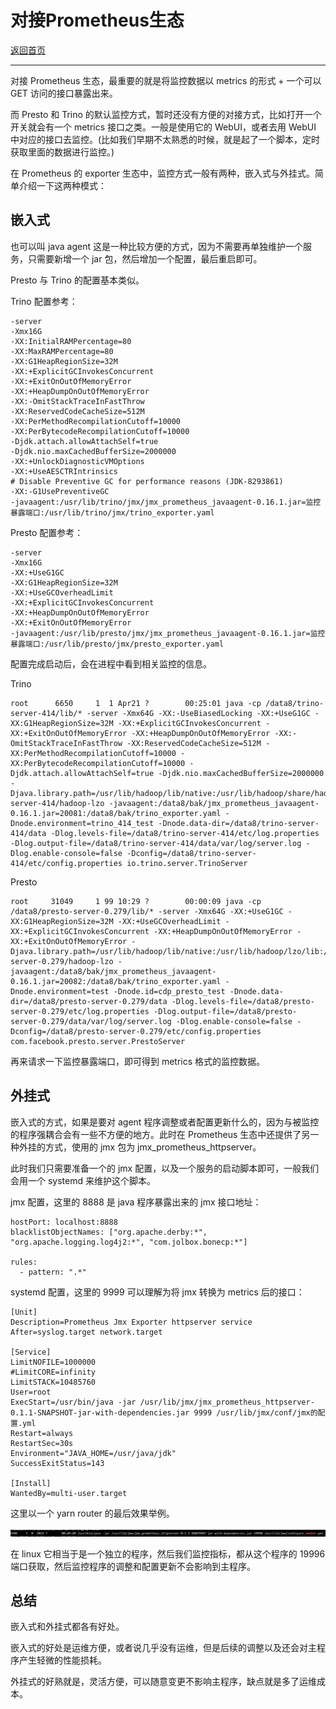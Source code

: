 # 对接Prometheus生态

[返回首页](../README.md)

---

对接 Prometheus 生态，最重要的就是将监控数据以 metrics 的形式 + 一个可以 GET 访问的接口暴露出来。

而 Presto 和 Trino 的默认监控方式，暂时还没有方便的对接方式，比如打开一个开关就会有一个 metrics 接口之类。一般是使用它的 WebUI，或者去用 WebUI 中对应的接口去监控。(比如我们早期不太熟悉的时候，就是起了一个脚本，定时获取里面的数据进行监控。)

在 Prometheus 的 exporter 生态中，监控方式一般有两种，嵌入式与外挂式。简单介绍一下这两种模式：


## 嵌入式

也可以叫 java agent 这是一种比较方便的方式，因为不需要再单独维护一个服务，只需要新增一个 jar 包，然后增加一个配置，最后重启即可。

Presto 与 Trino 的配置基本类似。

Trino 配置参考：

```
-server
-Xmx16G
-XX:InitialRAMPercentage=80
-XX:MaxRAMPercentage=80
-XX:G1HeapRegionSize=32M
-XX:+ExplicitGCInvokesConcurrent
-XX:+ExitOnOutOfMemoryError
-XX:+HeapDumpOnOutOfMemoryError
-XX:-OmitStackTraceInFastThrow
-XX:ReservedCodeCacheSize=512M
-XX:PerMethodRecompilationCutoff=10000
-XX:PerBytecodeRecompilationCutoff=10000
-Djdk.attach.allowAttachSelf=true
-Djdk.nio.maxCachedBufferSize=2000000
-XX:+UnlockDiagnosticVMOptions
-XX:+UseAESCTRIntrinsics
# Disable Preventive GC for performance reasons (JDK-8293861)
-XX:-G1UsePreventiveGC
-javaagent:/usr/lib/trino/jmx/jmx_prometheus_javaagent-0.16.1.jar=监控暴露端口:/usr/lib/trino/jmx/trino_exporter.yaml
```

Presto 配置参考：

```
-server
-Xmx16G
-XX:+UseG1GC
-XX:G1HeapRegionSize=32M
-XX:+UseGCOverheadLimit
-XX:+ExplicitGCInvokesConcurrent
-XX:+HeapDumpOnOutOfMemoryError
-XX:+ExitOnOutOfMemoryError
-javaagent:/usr/lib/presto/jmx/jmx_prometheus_javaagent-0.16.1.jar=监控暴露端口:/usr/lib/presto/jmx/presto_exporter.yaml
```


配置完成启动后，会在进程中看到相关监控的信息。

Trino

```
root      6650     1  1 Apr21 ?        00:25:01 java -cp /data8/trino-server-414/lib/* -server -Xmx64G -XX:-UseBiasedLocking -XX:+UseG1GC -XX:G1HeapRegionSize=32M -XX:+ExplicitGCInvokesConcurrent -XX:+ExitOnOutOfMemoryError -XX:+HeapDumpOnOutOfMemoryError -XX:-OmitStackTraceInFastThrow -XX:ReservedCodeCacheSize=512M -XX:PerMethodRecompilationCutoff=10000 -XX:PerBytecodeRecompilationCutoff=10000 -Djdk.attach.allowAttachSelf=true -Djdk.nio.maxCachedBufferSize=2000000 -Djava.library.path=/usr/lib/hadoop/lib/native:/usr/lib/hadoop/share/hadoop/common/lib:/data8/trino-server-414/hadoop-lzo -javaagent:/data8/bak/jmx_prometheus_javaagent-0.16.1.jar=20081:/data8/bak/trino_exporter.yaml -Dnode.environment=trino_414_test -Dnode.data-dir=/data8/trino-server-414/data -Dlog.levels-file=/data8/trino-server-414/etc/log.properties -Dlog.output-file=/data8/trino-server-414/data/var/log/server.log -Dlog.enable-console=false -Dconfig=/data8/trino-server-414/etc/config.properties io.trino.server.TrinoServer
```

Presto

```
root     31049     1 99 10:29 ?        00:00:09 java -cp /data8/presto-server-0.279/lib/* -server -Xmx64G -XX:+UseG1GC -XX:G1HeapRegionSize=32M -XX:+UseGCOverheadLimit -XX:+ExplicitGCInvokesConcurrent -XX:+HeapDumpOnOutOfMemoryError -XX:+ExitOnOutOfMemoryError -Djava.library.path=/usr/lib/hadoop/lib/native:/usr/lib/hadoop/lzo/lib:/data8/presto-server-0.279/hadoop-lzo -javaagent:/data8/bak/jmx_prometheus_javaagent-0.16.1.jar=20082:/data8/bak/trino_exporter.yaml -Dnode.environment=test -Dnode.id=cdp_presto_test -Dnode.data-dir=/data8/presto-server-0.279/data -Dlog.levels-file=/data8/presto-server-0.279/etc/log.properties -Dlog.output-file=/data8/presto-server-0.279/data/var/log/server.log -Dlog.enable-console=false -Dconfig=/data8/presto-server-0.279/etc/config.properties com.facebook.presto.server.PrestoServer
```

再来请求一下监控暴露端口，即可得到 metrics 格式的监控数据。

## 外挂式

嵌入式的方式，如果是要对 agent 程序调整或者配置更新什么的，因为与被监控的程序强耦合会有一些不方便的地方。此时在 Prometheus 生态中还提供了另一种外挂的方式，使用的 jmx 包为  jmx_prometheus_httpserver。



此时我们只需要准备一个的 jmx 配置，以及一个服务的启动脚本即可，一般我们会用一个 systemd 来维护这个脚本。

jmx 配置，这里的 8888 是 java 程序暴露出来的 jmx 接口地址：

```
hostPort: localhost:8888
blacklistObjectNames: ["org.apache.derby:*", "org.apache.logging.log4j2:*", "com.jolbox.bonecp:*"]

rules:
  - pattern: ".*"
```

systemd 配置，这里的 9999 可以理解为将 jmx 转换为 metrics 后的接口：

```
[Unit]
Description=Prometheus Jmx Exporter httpserver service
After=syslog.target network.target

[Service]
LimitNOFILE=1000000
#LimitCORE=infinity
LimitSTACK=10485760
User=root
ExecStart=/usr/bin/java -jar /usr/lib/jmx/jmx_prometheus_httpserver-0.1.1-SNAPSHOT-jar-with-dependencies.jar 9999 /usr/lib/jmx/conf/jmx的配置.yml
Restart=always
RestartSec=30s
Environment="JAVA_HOME=/usr/java/jdk"
SuccessExitStatus=143

[Install]
WantedBy=multi-user.target
```

这里以一个 yarn router 的最后效果举例。

![](vx_images/599290714988590.png)

在 linux 它相当于是一个独立的程序，然后我们监控指标，都从这个程序的 19996 端口获取，然后监控程序的调整和配置更新不会影响到主程序。


## 总结

嵌入式和外挂式都各有好处。

嵌入式的好处是运维方便，或者说几乎没有运维，但是后续的调整以及还会对主程序产生轻微的性能损耗。

外挂式的好熟就是，灵活方便，可以随意变更不影响主程序，缺点就是多了运维成本。



